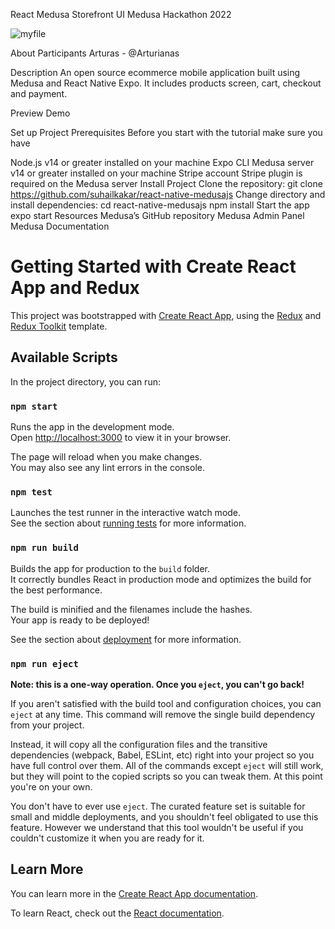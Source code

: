 React Medusa Storefront UI
Medusa Hackathon 2022



![myfile](https://pupsico-medusa.fra1.digitaloceanspaces.com/react_medusa.png)

About
Participants
Arturas - @Arturianas

Description
An open source ecommerce mobile application built using Medusa and React Native Expo. It includes products screen, cart, checkout and payment.

Preview
Demo

Set up Project
Prerequisites
Before you start with the tutorial make sure you have

Node.js v14 or greater installed on your machine
Expo CLI
Medusa server v14 or greater installed on your machine
Stripe account
Stripe plugin is required on the Medusa server
Install Project
Clone the repository:
git clone https://github.com/suhailkakar/react-native-medusajs
Change directory and install dependencies:
cd react-native-medusajs
npm install
Start the app
expo start
Resources
Medusa’s GitHub repository
Medusa Admin Panel
Medusa Documentation







































# Getting Started with Create React App and Redux

This project was bootstrapped with [Create React App](https://github.com/facebook/create-react-app), using the [Redux](https://redux.js.org/) and [Redux Toolkit](https://redux-toolkit.js.org/) template.

## Available Scripts

In the project directory, you can run:

### `npm start`

Runs the app in the development mode.\
Open [http://localhost:3000](http://localhost:3000) to view it in your browser.

The page will reload when you make changes.\
You may also see any lint errors in the console.

### `npm test`

Launches the test runner in the interactive watch mode.\
See the section about [running tests](https://facebook.github.io/create-react-app/docs/running-tests) for more information.

### `npm run build`

Builds the app for production to the `build` folder.\
It correctly bundles React in production mode and optimizes the build for the best performance.

The build is minified and the filenames include the hashes.\
Your app is ready to be deployed!

See the section about [deployment](https://facebook.github.io/create-react-app/docs/deployment) for more information.

### `npm run eject`

**Note: this is a one-way operation. Once you `eject`, you can't go back!**

If you aren't satisfied with the build tool and configuration choices, you can `eject` at any time. This command will remove the single build dependency from your project.

Instead, it will copy all the configuration files and the transitive dependencies (webpack, Babel, ESLint, etc) right into your project so you have full control over them. All of the commands except `eject` will still work, but they will point to the copied scripts so you can tweak them. At this point you're on your own.

You don't have to ever use `eject`. The curated feature set is suitable for small and middle deployments, and you shouldn't feel obligated to use this feature. However we understand that this tool wouldn't be useful if you couldn't customize it when you are ready for it.

## Learn More

You can learn more in the [Create React App documentation](https://facebook.github.io/create-react-app/docs/getting-started).

To learn React, check out the [React documentation](https://reactjs.org/).
